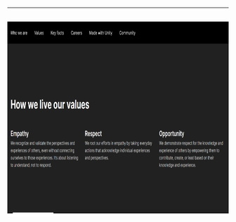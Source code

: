 <html>
  <body>
      <br>
      <hr>
      <br>
      <img src="/ValuesActions.png" height = 444 width = 1024 align = center>
      <br>
 </body>
</html>
